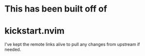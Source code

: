 # This has been built off of
# kickstart.nvim

I've kept the remote links alive to pull any changes from upstream if needed.
